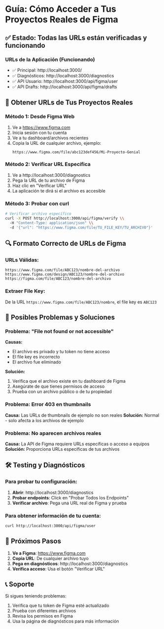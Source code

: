 # Guía: Cómo Acceder a Tus Proyectos Reales de Figma

## ✅ Estado: Todas las URLs están verificadas y funcionando

### URLs de la Aplicación (Funcionando)

- ✅ Principal: http://localhost:3000/
- ✅ Diagnósticos: http://localhost:3000/diagnostics
- ✅ API Usuario: http://localhost:3000/api/figma/user
- ✅ API Drafts: http://localhost:3000/api/figma/drafts

## 🎯 Obtener URLs de Tus Proyectos Reales

### Método 1: Desde Figma Web

1. Ve a https://www.figma.com
2. Inicia sesión con tu cuenta
3. Ve a tu dashboard/archivos recientes
4. Copia la URL de cualquier archivo, ejemplo:
   ```
   https://www.figma.com/file/abc123def456/Mi-Proyecto-Genial
   ```

### Método 2: Verificar URL Específica

1. Ve a http://localhost:3000/diagnostics
2. Pega la URL de tu archivo de Figma
3. Haz clic en "Verificar URL"
4. La aplicación te dirá si el archivo es accesible

### Método 3: Probar con curl

```bash
# Verificar archivo específico
curl -X POST http://localhost:3000/api/figma/verify \\
  -H "Content-Type: application/json" \\
  -d '{"url": "https://www.figma.com/file/TU_FILE_KEY/TU_ARCHIVO"}'
```

## 🔍 Formato Correcto de URLs de Figma

### URLs Válidas:

```
https://www.figma.com/file/ABC123/nombre-del-archivo
https://www.figma.com/design/ABC123/nombre-del-archivo
https://figma.com/file/ABC123/nombre-del-archivo
```

### Extraer File Key:

De la URL `https://www.figma.com/file/ABC123/nombre`, el file key es `ABC123`

## 🚨 Posibles Problemas y Soluciones

### Problema: "File not found or not accessible"

**Causas:**

- El archivo es privado y tu token no tiene acceso
- El file key es incorrecto
- El archivo fue eliminado

**Solución:**

1. Verifica que el archivo existe en tu dashboard de Figma
2. Asegúrate de que tienes permisos de acceso
3. Prueba con un archivo público o de tu propiedad

### Problema: Error 403 en thumbnails

**Causa:** Las URLs de thumbnails de ejemplo no son reales
**Solución:** Normal - solo afecta a los archivos de ejemplo

### Problema: No aparecen archivos reales

**Causa:** La API de Figma requiere URLs específicas o acceso a equipos
**Solución:** Proporciona URLs específicas de tus archivos

## 🛠️ Testing y Diagnósticos

### Para probar tu configuración:

1. **Abrir**: http://localhost:3000/diagnostics
2. **Probar endpoints**: Click en "Probar Todos los Endpoints"
3. **Verificar archivo**: Pega una URL real de Figma y prueba

### Para obtener información de tu cuenta:

```bash
curl http://localhost:3000/api/figma/user
```

## 📝 Próximos Pasos

1. **Ve a Figma**: https://www.figma.com
2. **Copia URL**: De cualquier archivo tuyo
3. **Pega en diagnósticos**: http://localhost:3000/diagnostics
4. **Verifica acceso**: Usa el botón "Verificar URL"

## 📞 Soporte

Si sigues teniendo problemas:

1. Verifica que tu token de Figma esté actualizado
2. Prueba con diferentes archivos
3. Revisa los permisos en Figma
4. Usa la página de diagnósticos para más información
